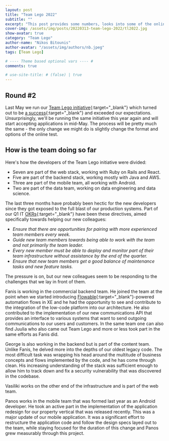 ```yaml
---
layout: post
title: "Team Lego 2022"
subtitle: ""
excerpt: "This post provides some numbers, looks into some of the online test questions and includes some reflections on the whole process."
cover-img: /assets/img/posts/20220313-team-lego-2022/tl2022.jpg
show-avatar: true
category: "Team Lego"
author-name: "Nikos Bitounis"
author-avatar: "/assets/img/authors/nb.jpeg"
tags: [Team Lego]

# ---- Theme based optional vars ---- #
comments: true

# use-site-title: # (false) | true
---
```


## Round #2
Last May we run our [Team Lego initiative](https://www.xe.gr/careers/team-lego){:target="_blank"} which turned out to be [a success](https://xe-gr.github.io/2021-08-06-teamlegoinitiative/){:target="_blank"} and exceeded our expectations. Unsurprisingly, we'll be running the same initiative this year again and will start accepting applications in mid-May. The process will be pretty much the same - the only change we might do is slightly change the format and options of the online test.

## How is the team doing so far
Here's how the developers of the Team Lego initiative were divided:
* Seven are part of the web stack, working with Ruby on Rails and React.
* Five are part of the backend stack, working mostly with Java and AWS.
* Three are part of the mobile team, all working with Android.
* Two are part of the data team, working on data engineering and data science.

The last three months have probably been hectic for the new developers since they got exposed to the full blast of our production systems. Part of our Q1 IT [OKRs](https://en.wikipedia.org/wiki/OKR){:target="_blank"} have been these directives, aimed specifically towards helping our new colleagues:
* _Ensure that there are opportunities for pairing with more experienced team members every week._
* _Guide new team members towards being able to work with the team and not primarily the team leader._
* _Every new member must be able to deploy and monitor part of their team infrastructure without assistance by the end of the quarter._
* _Ensure that new team members get a good balance of maintenance tasks and new feature tasks._

The pressure is on, but our new colleagues seem to be responding to the challenges that we lay in front of them.

Fanis is working in the commercial backend team. He joined the team at the point when we started introducing [Flowable](https://www.flowable.com/){:target="_blank"}-powered automation flows in XE and he had the opportunity to see and contribute to the integration of the low-code platform into our architecture. He also contributed to the implementation of our new communications API that provides an interface to various systems that want to send outgoing communications to our users and customers. In the same team one can also find Juulia who also came out Team Lego and more or less took part in the same efforts as Fanis did.

George is also working in the backend but is part of the content team. Unlike Fanis, he delved more into the depths of our oldest legacy code. The most difficult task was wrapping his head around the multitude of business concepts and flows implemented by the code, and he has come through clean. His increasing understanding of the stack was sufficient enough to allow him to track down and fix a security vulnerability that was discovered in the codebase.

Vasiliki works on the other end of the infrastructure and is part of the web team. 

Panos works in the mobile team that was formed last year as an Android developer. He took an active part in the implementation of the application redesign for our property vertical that was released recently. This was a major update of our mobile application. It was a significant effort to restructure the application code and follow the design specs layed out to the team, while staying focused for the duration of this change and Panos grew measurably through this project.
